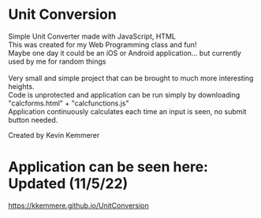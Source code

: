 # Unit Conversion
Simple Unit Converter made with JavaScript, HTML<br/>
This was created for my Web Programming class and fun!<br/>
Maybe one day it could be an iOS or Android application... but currently used by me for random things
<br/>
<br/>
Very small and simple project that can be brought to much more interesting heights.<br/>
Code is unprotected and application can be run simply by downloading "calcforms.html" + "calcfunctions.js"<br/>
Application continuously calculates each time an input is seen, no submit button needed.
<br/>

Created by Kevin Kemmerer
<br/>

# Application can be seen here: Updated (11/5/22)
https://kkemmere.github.io/UnitConversion

<br/>
